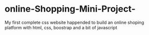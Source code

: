 # online-Shopping-Mini-Project-

My first complete css website
happended to build an online shoping platform with html, css, boostrap and a bit of javascript 
